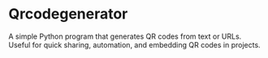 # Qrcodegenerator
A simple Python program that generates QR codes from text or URLs. Useful for quick sharing, automation, and embedding QR codes in projects.
